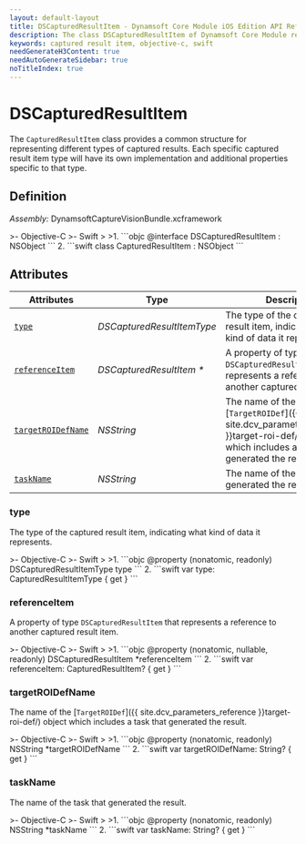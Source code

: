 ```yaml
---
layout: default-layout
title: DSCapturedResultItem - Dynamsoft Core Module iOS Edition API Reference
description: The class DSCapturedResultItem of Dynamsoft Core Module represents an item in a captured result, such as barcode, text line, detected quad, normalized image, original image, parsed item, etc.
keywords: captured result item, objective-c, swift
needGenerateH3Content: true
needAutoGenerateSidebar: true
noTitleIndex: true
---
```


# DSCapturedResultItem

The `CapturedResultItem` class provides a common structure for representing different types of captured results. Each specific captured result item type will have its own implementation and additional properties specific to that type.

## Definition

*Assembly:* DynamsoftCaptureVisionBundle.xcframework

<div class="sample-code-prefix"></div>
>- Objective-C
>- Swift
>
>1. 
```objc
@interface DSCapturedResultItem : NSObject
```
2. 
```swift
class CapturedResultItem : NSObject
```

## Attributes

| Attributes | Type | Description |
| ---------- | ---- | ----------- |
| [`type`](#type) | *DSCapturedResultItemType* | The type of the captured result item, indicating what kind of data it represents. |
| [`referenceItem`](#referenceitem) | *DSCapturedResultItem \** | A property of type `DSCapturedResultItem` that represents a reference to another captured result item. |
| [`targetROIDefName`](#targetroidefname) | *NSString* | The name of the [`TargetROIDef`]({{ site.dcv_parameters_reference }}target-roi-def/) object which includes a task that generated the result. |
| [`taskName`](#taskname) | *NSString* | The name of the task that generated the result. |

### type

The type of the captured result item, indicating what kind of data it represents.

<div class="sample-code-prefix"></div>
>- Objective-C
>- Swift
>
>1. 
```objc
@property (nonatomic, readonly) DSCapturedResultItemType type
```
2. 
```swift
var type: CapturedResultItemType { get }
```

### referenceItem

A property of type `DSCapturedResultItem` that represents a reference to another captured result item.

<div class="sample-code-prefix"></div>
>- Objective-C
>- Swift
>
>1. 
```objc
@property (nonatomic, nullable, readonly) DSCapturedResultItem *referenceItem
```
2. 
```swift
var referenceItem: CapturedResultItem? { get }
```

### targetROIDefName

The name of the [`TargetROIDef`]({{ site.dcv_parameters_reference }}target-roi-def/) object which includes a task that generated the result.

<div class="sample-code-prefix"></div>
>- Objective-C
>- Swift
>
>1. 
```objc
@property (nonatomic, readonly) NSString *targetROIDefName
```
2. 
```swift
var targetROIDefName: String? { get }
```

### taskName

The name of the task that generated the result.

<div class="sample-code-prefix"></div>
>- Objective-C
>- Swift
>
>1. 
```objc
@property (nonatomic, readonly) NSString *taskName
```
2. 
```swift
var taskName: String? { get }
```
